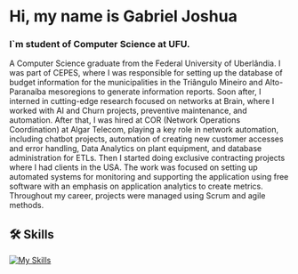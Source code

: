 
# Hi, my name is Gabriel Joshua

### I`m student of Computer Science at UFU.

A Computer Science graduate from the Federal University of Uberlândia. I was part of CEPES, where I was responsible for setting up the database of budget information for the municipalities in the Triângulo Mineiro and Alto-Paranaíba mesoregions to generate information reports. Soon after, I interned in cutting-edge research focused on networks at Brain, where I worked with AI and Churn projects, preventive maintenance, and automation. After that, I was hired at COR (Network Operations Coordination) at Algar Telecom, playing a key role in network automation, including chatbot projects, automation of creating new customer accesses and error handling, Data Analytics on plant equipment, and database administration for ETLs. Then I started doing exclusive contracting projects where I had clients in the USA. The work was focused on setting up automated systems for monitoring and supporting the application using free software with an emphasis on application analytics to create metrics. Throughout my career, projects were managed using Scrum and agile methods.


## 🛠 Skills
[![My Skills](https://skillicons.dev/icons?i=js,html,css,py,java,spring,git,c,vim,r,postgres,flask,django,bitbucket,bash,arduino,git,angular&theme=dark&perline=6)](https://skillicons.dev)
